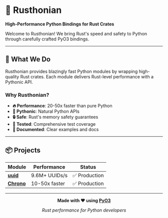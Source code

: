 # 🦀 Rusthonian

**High-Performance Python Bindings for Rust Crates**

Welcome to Rusthonian! We bring Rust's speed and safety to Python through carefully crafted PyO3 bindings.

---

## 🚀 What We Do

Rusthonian provides blazingly fast Python modules by wrapping high-quality Rust crates. Each module delivers Rust-level performance with a Pythonic API.

### Why Rusthonian?

- **🔥 Performance**: 20-50x faster than pure Python
- **🐍 Pythonic**: Natural Python APIs
- **🔒 Safe**: Rust's memory safety guarantees
- **🧪 Tested**: Comprehensive test coverage
- **📝 Documented**: Clear examples and docs

---

## 📦 Projects

| Module | Performance | Status |
|--------|-------------|--------|
| **[uuid](https://github.com/Rusthonian/Rusthonian/tree/master/uuid)** | 9.6M+ UUIDs/s | ✅ Production |
| **[Chrono](https://github.com/Rusthonian/Rusthonian/tree/master/chrono)** | 10-50x faster | ✅ Production |
---

<div align="center">

**Made with ❤️ using [PyO3](https://pyo3.rs/)**

*Rust performance for Python developers*

</div>
